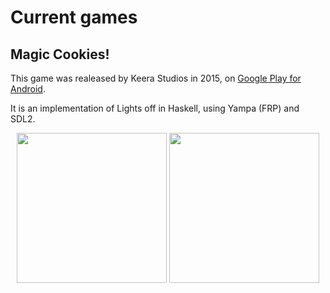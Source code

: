 # Current games

## Magic Cookies!

This game was realeased by Keera Studios in 2015, on [Google Play for
Android](https://play.google.com/store/apps/details?id=uk.co.keera.games.magiccookies&hl=en).

It is an implementation of Lights off in Haskell, using Yampa (FRP) and SDL2.

<p align="center">
<img src="https://raw.githubusercontent.com/wiki/keera-studios/haskell-game-programming/images/magiccookies1.png" width="240">
<img src="https://raw.githubusercontent.com/wiki/keera-studios/haskell-game-programming/images/magiccookies2.png" width="240">
</p>


